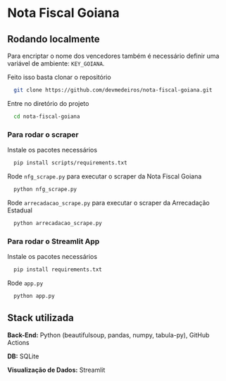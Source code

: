 # Nota Fiscal Goiana

## Rodando localmente

Para encriptar o nome dos vencedores também é necessário definir uma variável de ambiente: `KEY_GOIANA`.

Feito isso basta clonar o repositório

```bash
  git clone https://github.com/devmedeiros/nota-fiscal-goiana.git
```

Entre no diretório do projeto

```bash
  cd nota-fiscal-goiana
```

### Para rodar o scraper

Instale os pacotes necessários

```bash
  pip install scripts/requirements.txt
```

Rode `nfg_scrape.py` para executar o scraper da Nota Fiscal Goiana

```bash
  python nfg_scrape.py
```

Rode `arrecadacao_scrape.py` para executar o scraper da Arrecadação Estadual

```bash
  python arrecadacao_scrape.py
```

### Para rodar o Streamlit App

Instale os pacotes necessários

```bash
  pip install requirements.txt
```

Rode `app.py`

```bash
  python app.py
```

## Stack utilizada

**Back-End:** Python (beautifulsoup, pandas, numpy, tabula-py), GitHub Actions

**DB:** SQLite

**Visualização de Dados:** Streamlit
